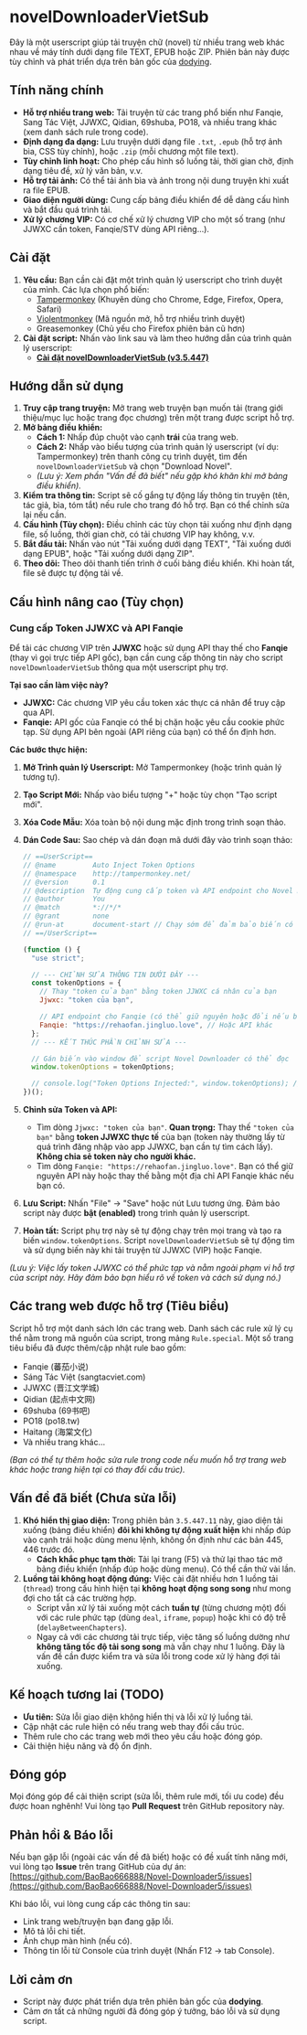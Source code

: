 # novelDownloaderVietSub

Đây là một userscript giúp tải truyện chữ (novel) từ nhiều trang web khác nhau về máy tính dưới dạng file TEXT, EPUB hoặc ZIP. Phiên bản này được tùy chỉnh và phát triển dựa trên bản gốc của [dodying](https://github.com/dodying/UserJs).

## Tính năng chính

*   **Hỗ trợ nhiều trang web:** Tải truyện từ các trang phổ biến như Fanqie, Sang Tác Việt, JJWXC, Qidian, 69shuba, PO18, và nhiều trang khác (xem danh sách rule trong code).
*   **Định dạng đa dạng:** Lưu truyện dưới dạng file `.txt`, `.epub` (hỗ trợ ảnh bìa, CSS tùy chỉnh), hoặc `.zip` (mỗi chương một file text).
*   **Tùy chỉnh linh hoạt:** Cho phép cấu hình số luồng tải, thời gian chờ, định dạng tiêu đề, xử lý văn bản, v.v.
*   **Hỗ trợ tải ảnh:** Có thể tải ảnh bìa và ảnh trong nội dung truyện khi xuất ra file EPUB.
*   **Giao diện người dùng:** Cung cấp bảng điều khiển để dễ dàng cấu hình và bắt đầu quá trình tải.
*   **Xử lý chương VIP:** Có cơ chế xử lý chương VIP cho một số trang (như JJWXC cần token, Fanqie/STV dùng API riêng...).

## Cài đặt

1.  **Yêu cầu:** Bạn cần cài đặt một trình quản lý userscript cho trình duyệt của mình. Các lựa chọn phổ biến:
    *   [Tampermonkey](https://www.tampermonkey.net/) (Khuyên dùng cho Chrome, Edge, Firefox, Opera, Safari)
    *   [Violentmonkey](https://violentmonkey.github.io/) (Mã nguồn mở, hỗ trợ nhiều trình duyệt)
    *   Greasemonkey (Chủ yếu cho Firefox phiên bản cũ hơn)
2.  **Cài đặt script:** Nhấn vào link sau và làm theo hướng dẫn của trình quản lý userscript:
    *   **[Cài đặt novelDownloaderVietSub (v3.5.447)](https://raw.githubusercontent.com/BaoBao666888/Novel-Downloader5/main/novelDownloaderVietSub.user.js)**

## Hướng dẫn sử dụng

1.  **Truy cập trang truyện:** Mở trang web truyện bạn muốn tải (trang giới thiệu/mục lục hoặc trang đọc chương) trên một trang được script hỗ trợ.
2.  **Mở bảng điều khiển:**
    *   **Cách 1:** Nhấp đúp chuột vào cạnh **trái** của trang web.
    *   **Cách 2:** Nhấp vào biểu tượng của trình quản lý userscript (ví dụ: Tampermonkey) trên thanh công cụ trình duyệt, tìm đến `novelDownloaderVietSub` và chọn "Download Novel".
    *   *(Lưu ý: Xem phần "Vấn đề đã biết" nếu gặp khó khăn khi mở bảng điều khiển).*
3.  **Kiểm tra thông tin:** Script sẽ cố gắng tự động lấy thông tin truyện (tên, tác giả, bìa, tóm tắt) nếu rule cho trang đó hỗ trợ. Bạn có thể chỉnh sửa lại nếu cần.
4.  **Cấu hình (Tùy chọn):** Điều chỉnh các tùy chọn tải xuống như định dạng file, số luồng, thời gian chờ, có tải chương VIP hay không, v.v.
5.  **Bắt đầu tải:** Nhấn vào nút "Tải xuống dưới dạng TEXT", "Tải xuống dưới dạng EPUB", hoặc "Tải xuống dưới dạng ZIP".
6.  **Theo dõi:** Theo dõi thanh tiến trình ở cuối bảng điều khiển. Khi hoàn tất, file sẽ được tự động tải về.

## Cấu hình nâng cao (Tùy chọn)

### Cung cấp Token JJWXC và API Fanqie

Để tải các chương VIP trên **JJWXC** hoặc sử dụng API thay thế cho **Fanqie** (thay vì gọi trực tiếp API gốc), bạn cần cung cấp thông tin này cho script `novelDownloaderVietSub` thông qua một userscript phụ trợ.

**Tại sao cần làm việc này?**

*   **JJWXC:** Các chương VIP yêu cầu token xác thực cá nhân để truy cập qua API.
*   **Fanqie:** API gốc của Fanqie có thể bị chặn hoặc yêu cầu cookie phức tạp. Sử dụng API bên ngoài (API riêng của bạn) có thể ổn định hơn.

**Các bước thực hiện:**

1.  **Mở Trình quản lý Userscript:** Mở Tampermonkey (hoặc trình quản lý tương tự).
2.  **Tạo Script Mới:** Nhấp vào biểu tượng "+" hoặc tùy chọn "Tạo script mới".
3.  **Xóa Code Mẫu:** Xóa toàn bộ nội dung mặc định trong trình soạn thảo.
4.  **Dán Code Sau:** Sao chép và dán đoạn mã dưới đây vào trình soạn thảo:

    ```javascript
    // ==UserScript==
    // @name         Auto Inject Token Options
    // @namespace    http://tampermonkey.net/
    // @version      0.1
    // @description  Tự động cung cấp token và API endpoint cho Novel Downloader
    // @author       You
    // @match        *://*/*
    // @grant        none
    // @run-at       document-start // Chạy sớm để đảm bảo biến có sẵn
    // ==/UserScript==

    (function () {
      "use strict";

      // --- CHỈNH SỬA THÔNG TIN DƯỚI ĐÂY ---
      const tokenOptions = {
        // Thay "token của bạn" bằng token JJWXC cá nhân của bạn
        Jjwxc: "token của bạn",

        // API endpoint cho Fanqie (có thể giữ nguyên hoặc đổi nếu bạn có API riêng)
        Fanqie: "https://rehaofan.jingluo.love", // Hoặc API khác
      };
      // --- KẾT THÚC PHẦN CHỈNH SỬA ---

      // Gán biến vào window để script Novel Downloader có thể đọc
      window.tokenOptions = tokenOptions;

      // console.log("Token Options Injected:", window.tokenOptions); // Bỏ comment dòng này nếu muốn kiểm tra trong Console (F12)
    })();
    ```

5.  **Chỉnh sửa Token và API:**
    *   Tìm dòng `Jjwxc: "token của bạn"`. **Quan trọng:** Thay thế `"token của bạn"` bằng **token JJWXC thực tế** của bạn (token này thường lấy từ quá trình đăng nhập vào app JJWXC, bạn cần tự tìm cách lấy). **Không chia sẻ token này cho người khác.**
    *   Tìm dòng `Fanqie: "https://rehaofan.jingluo.love"`. Bạn có thể giữ nguyên API này hoặc thay thế bằng một địa chỉ API Fanqie khác nếu bạn có.
6.  **Lưu Script:** Nhấn "File" -> "Save" hoặc nút Lưu tương ứng. Đảm bảo script này được **bật (enabled)** trong trình quản lý userscript.
7.  **Hoàn tất:** Script phụ trợ này sẽ tự động chạy trên mọi trang và tạo ra biến `window.tokenOptions`. Script `novelDownloaderVietSub` sẽ tự động tìm và sử dụng biến này khi tải truyện từ JJWXC (VIP) hoặc Fanqie.

*(Lưu ý: Việc lấy token JJWXC có thể phức tạp và nằm ngoài phạm vi hỗ trợ của script này. Hãy đảm bảo bạn hiểu rõ về token và cách sử dụng nó.)*

## Các trang web được hỗ trợ (Tiêu biểu)

Script hỗ trợ một danh sách lớn các trang web. Danh sách các rule xử lý cụ thể nằm trong mã nguồn của script, trong mảng `Rule.special`. Một số trang tiêu biểu đã được thêm/cập nhật rule bao gồm:

*   Fanqie (蕃茄小说)
*   Sáng Tác Việt (sangtacviet.com)
*   JJWXC (晋江文学城)
*   Qidian (起点中文网)
*   69shuba (69书吧)
*   PO18 (po18.tw)
*   Haitang (海棠文化)
*   Và nhiều trang khác...

*(Bạn có thể tự thêm hoặc sửa rule trong code nếu muốn hỗ trợ trang web khác hoặc trang hiện tại có thay đổi cấu trúc).*

## Vấn đề đã biết (Chưa sửa lỗi)

1.  **Khó hiển thị giao diện:** Trong phiên bản `3.5.447.11` này, giao diện tải xuống (bảng điều khiển) **đôi khi không tự động xuất hiện** khi nhấp đúp vào cạnh trái hoặc dùng menu lệnh, không ổn định như các bản 445, 446 trước đó.
    *   **Cách khắc phục tạm thời:** Tải lại trang (F5) và thử lại thao tác mở bảng điều khiển (nhấp đúp hoặc dùng menu). Có thể cần thử vài lần.
2.  **Luồng tải không hoạt động đúng:** Việc cài đặt nhiều hơn 1 luồng tải (`thread`) trong cấu hình hiện tại **không hoạt động song song** như mong đợi cho tất cả các trường hợp.
    *   Script vẫn xử lý tải xuống một cách **tuần tự** (từng chương một) đối với các rule phức tạp (dùng `deal`, `iframe`, `popup`) hoặc khi có độ trễ (`delayBetweenChapters`).
    *   Ngay cả với các chương tải trực tiếp, việc tăng số luồng dường như **không tăng tốc độ tải song song** mà vẫn chạy như 1 luồng. Đây là vấn đề cần được kiểm tra và sửa lỗi trong code xử lý hàng đợi tải xuống.

## Kế hoạch tương lai (TODO)

*   **Ưu tiên:** Sửa lỗi giao diện không hiển thị và lỗi xử lý luồng tải.
*   Cập nhật các rule hiện có nếu trang web thay đổi cấu trúc.
*   Thêm rule cho các trang web mới theo yêu cầu hoặc đóng góp.
*   Cải thiện hiệu năng và độ ổn định.

## Đóng góp

Mọi đóng góp để cải thiện script (sửa lỗi, thêm rule mới, tối ưu code) đều được hoan nghênh! Vui lòng tạo **Pull Request** trên GitHub repository này.

## Phản hồi & Báo lỗi

Nếu bạn gặp lỗi (ngoài các vấn đề đã biết) hoặc có đề xuất tính năng mới, vui lòng tạo **Issue** trên trang GitHub của dự án:
[https://github.com/BaoBao666888/Novel-Downloader5/issues](https://github.com/BaoBao666888/Novel-Downloader5/issues)

Khi báo lỗi, vui lòng cung cấp các thông tin sau:

*   Link trang web/truyện bạn đang gặp lỗi.
*   Mô tả lỗi chi tiết.
*   Ảnh chụp màn hình (nếu có).
*   Thông tin lỗi từ Console của trình duyệt (Nhấn F12 -> tab Console).

## Lời cảm ơn

*   Script này được phát triển dựa trên phiên bản gốc của **dodying**.
*   Cảm ơn tất cả những người đã đóng góp ý tưởng, báo lỗi và sử dụng script.
